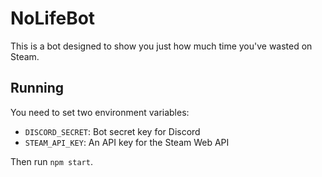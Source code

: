 # NoLifeBot
This is a bot designed to show you just how much time you've wasted on Steam.

## Running
You need to set two environment variables:

 - `DISCORD_SECRET`: Bot secret key for Discord
 - `STEAM_API_KEY`: An API key for the Steam Web API
 
 Then run `npm start`.